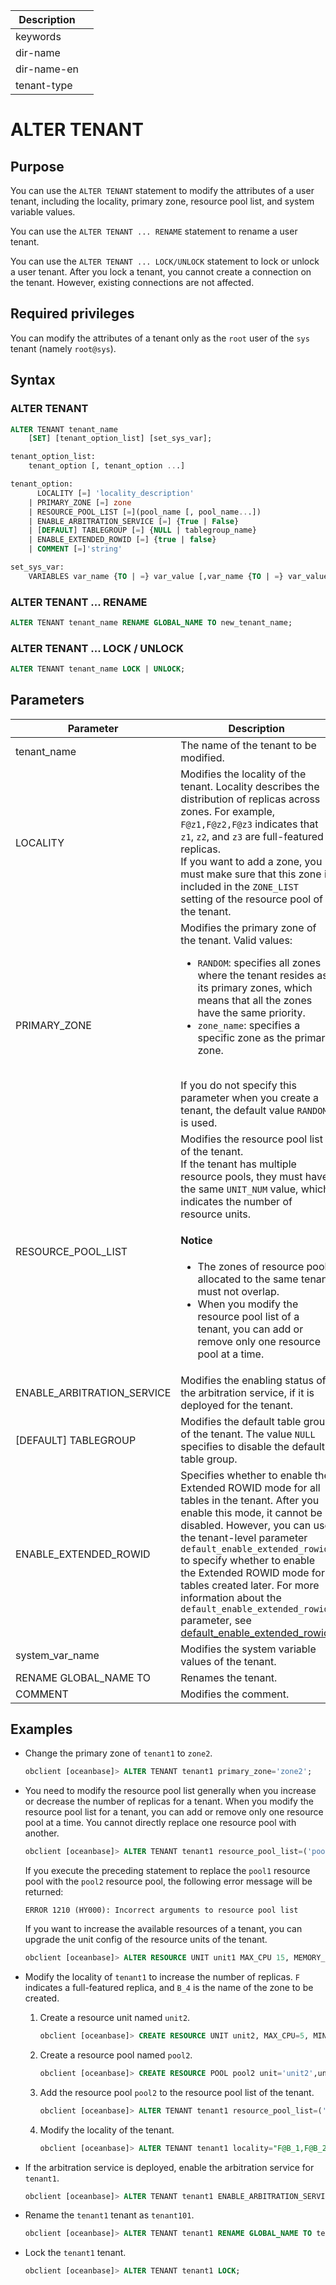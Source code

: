 | Description |                 |
|---------------|-----------------|
| keywords |                 |
| dir-name |                 |
| dir-name-en |                 |
| tenant-type |                 |

# ALTER TENANT

## Purpose

You can use the `ALTER TENANT` statement to modify the attributes of a user tenant, including the locality, primary zone, resource pool list, and system variable values.

You can use the `ALTER TENANT ... RENAME` statement to rename a user tenant.

You can use the `ALTER TENANT ... LOCK/UNLOCK` statement to lock or unlock a user tenant. After you lock a tenant, you cannot create a connection on the tenant. However, existing connections are not affected.

## Required privileges

You can modify the attributes of a tenant only as the `root` user of the `sys` tenant (namely `root@sys`).

## Syntax

### ALTER TENANT

```sql
ALTER TENANT tenant_name
    [SET] [tenant_option_list] [set_sys_var];

tenant_option_list:
    tenant_option [, tenant_option ...]

tenant_option:
      LOCALITY [=] 'locality_description'
    | PRIMARY_ZONE [=] zone
    | RESOURCE_POOL_LIST [=](pool_name [, pool_name...])
    | ENABLE_ARBITRATION_SERVICE [=] {True | False}
    | [DEFAULT] TABLEGROUP [=] {NULL | tablegroup_name}
    | ENABLE_EXTENDED_ROWID [=] {true | false}  
    | COMMENT [=]'string'   

set_sys_var:
    VARIABLES var_name {TO | =} var_value [,var_name {TO | =} var_value...]
```

### ALTER TENANT ... RENAME

```sql
ALTER TENANT tenant_name RENAME GLOBAL_NAME TO new_tenant_name;
```

### ALTER TENANT ... LOCK / UNLOCK

```sql
ALTER TENANT tenant_name LOCK | UNLOCK;
```

## Parameters

| **Parameter** | **Description** |
|--------------------------|-----------------------------------------------------------------------------------------------------------------------------|
| tenant_name | The name of the tenant to be modified.  |
| LOCALITY | Modifies the locality of the tenant. Locality describes the distribution of replicas across zones. For example, `F@z1,F@z2,F@z3` indicates that `z1`, `z2`, and `z3` are full-featured replicas. </br>If you want to add a zone, you must make sure that this zone is included in the `ZONE_LIST` setting of the resource pool of the tenant.  |
| PRIMARY_ZONE | Modifies the primary zone of the tenant. Valid values:<ul><li>`RANDOM`: specifies all zones where the tenant resides as its primary zones, which means that all the zones have the same priority. </li> <li>`zone_name`: specifies a specific zone as the primary zone. </li></ul> </br>If you do not specify this parameter when you create a tenant, the default value `RANDOM` is used.  |
| RESOURCE_POOL_LIST | Modifies the resource pool list of the tenant. </br>If the tenant has multiple resource pools, they must have the same `UNIT_NUM` value, which indicates the number of resource units. <main id="notice" type='notice'><h4>Notice</h4><ul><li>The zones of resource pools allocated to the same tenant must not overlap.<code></code> </li> <li>When you modify the resource pool list of a tenant, you can add or remove only one resource pool at a time. </li></ul></main> |
| ENABLE_ARBITRATION_SERVICE | Modifies the enabling status of the arbitration service, if it is deployed for the tenant.  |
| [DEFAULT] TABLEGROUP | Modifies the default table group of the tenant. The value `NULL` specifies to disable the default table group.  |
| ENABLE_EXTENDED_ROWID | Specifies whether to enable the Extended ROWID mode for all tables in the tenant. After you enable this mode, it cannot be disabled. However, you can use the tenant-level parameter `default_enable_extended_rowid` to specify whether to enable the Extended ROWID mode for tables created later. For more information about the `default_enable_extended_rowid` parameter, see [default_enable_extended_rowid](../../../800.configuration-items-and-system-variables/100.system-configuration-items/400.tenant-level-configuration-items/4700.default_enable_extended_rowid.md).  |
| system_var_name | Modifies the system variable values of the tenant.  |
| RENAME GLOBAL_NAME TO | Renames the tenant.  |
| COMMENT | Modifies the comment.  |

## Examples

* Change the primary zone of `tenant1` to `zone2`.

   ```sql
   obclient [oceanbase]> ALTER TENANT tenant1 primary_zone='zone2';
   ```

* You need to modify the resource pool list generally when you increase or decrease the number of replicas for a tenant. When you modify the resource pool list for a tenant, you can add or remove only one resource pool at a time. You cannot directly replace one resource pool with another.

   ```sql
   obclient [oceanbase]> ALTER TENANT tenant1 resource_pool_list=('pool2');
   ```

   If you execute the preceding statement to replace the `pool1` resource pool with the `pool2` resource pool, the following error message will be returned:

   ```shell
   ERROR 1210 (HY000): Incorrect arguments to resource pool list
   ```

   If you want to increase the available resources of a tenant, you can upgrade the unit config of the resource units of the tenant.

   ```sql
   obclient [oceanbase]> ALTER RESOURCE UNIT unit1 MAX_CPU 15, MEMORY_SIZE '20G', MAX_IOPS 1280, MIN_CPU=10, MIN_IOPS=1024;
   ```

* Modify the locality of `tenant1` to increase the number of replicas. `F` indicates a full-featured replica, and `B_4` is the name of the zone to be created.

   1. Create a resource unit named `unit2`.

      ```sql
      obclient [oceanbase]> CREATE RESOURCE UNIT unit2, MAX_CPU=5, MIN_CPU=2.5, MEMORY_SIZE= '32G', MAX_IOPS=10000, MIN_IOPS=5000, LOG_DISK_SIZE=5301023539200;
      ```

   2. Create a resource pool named `pool2`.

      ```sql
      obclient [oceanbase]> CREATE RESOURCE POOL pool2 unit='unit2',unit_num=1,zone_list=('B_4');
      ```

   3. Add the resource pool `pool2` to the resource pool list of the tenant.

      ```sql
      obclient [oceanbase]> ALTER TENANT tenant1 resource_pool_list=('pool1','pool2');
      ```

   4. Modify the locality of the tenant.

      ```sql
      obclient [oceanbase]> ALTER TENANT tenant1 locality="F@B_1,F@B_2,F@B_3,F@B_4";
      ```

* If the arbitration service is deployed, enable the arbitration service for `tenant1`.

   ```sql
   obclient [oceanbase]> ALTER TENANT tenant1 ENABLE_ARBITRATION_SERVICE=true;
   ```

* Rename the `tenant1` tenant as `tenant101`.

   ```sql
   obclient [oceanbase]> ALTER TENANT tenant1 RENAME GLOBAL_NAME TO tenant101;
   ```

* Lock the `tenant1` tenant.

   ```sql
   obclient [oceanbase]> ALTER TENANT tenant1 LOCK;
   ```

